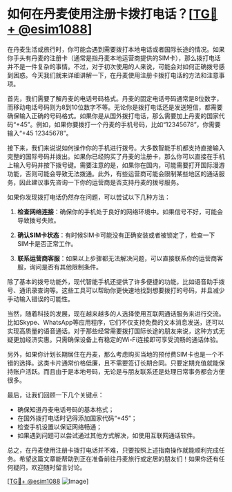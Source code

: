 # 如何在丹麦使用注册卡拨打电话？[[TG💪+ @esim1088](https://t.me/s/esim1088)]

在丹麦生活或旅行时，你可能会遇到需要拨打本地电话或者国际长途的情况。如果你手头有丹麦的注册卡（通常是指丹麦本地运营商提供的SIM卡），那么拨打电话并不是一件复杂的事情。不过，对于初次使用的人来说，可能会对如何正确拨号感到困惑。今天我们就来详细讲解一下，在丹麦使用注册卡拨打电话的方法和注意事项。

首先，我们需要了解丹麦的电话号码格式。丹麦的固定电话号码通常是8位数字，而移动电话号码则为8到10位数字不等。无论你是拨打电话还是发送短信，都需要确保输入正确的号码格式。如果你是从国外拨打电话，那么需要加上丹麦的国家代码“+45”。例如，如果你要拨打一个丹麦的手机号码，比如“12345678”，你需要输入“+45 12345678”。

接下来，我们来说说如何操作你的手机进行拨号。大多数智能手机都支持直接输入完整的国际号码并拨出。如果你已经购买了丹麦的注册卡，那么你可以直接在手机上输入号码并按下拨号键。需要注意的是，如果你在国内，可能需要打开国际漫游功能，否则可能会导致无法拨通。此外，有些运营商可能会限制某些地区的通话服务，因此建议事先咨询一下你的运营商是否支持丹麦的拨号服务。

如果你发现拨打电话仍然存在问题，可以尝试以下几种方法：

1. **检查网络连接**：确保你的手机处于良好的网络环境中。如果信号不好，可能会导致拨号失败。
   
2. **确认SIM卡状态**：有时候SIM卡可能没有正确安装或者被锁定了，检查一下SIM卡是否正常工作。
   
3. **联系运营商客服**：如果以上步骤都无法解决问题，可以直接联系你的运营商客服，询问是否有其他限制条件。

除了基本的拨号功能外，现代智能手机还提供了许多便捷的功能，比如语音助手拨号、通讯录查询等。这些工具可以帮助你更快速地找到想要拨打的号码，并且减少手动输入错误的可能性。

当然，随着科技的发展，现在越来越多的人选择使用互联网通话服务来进行交流。比如Skype、WhatsApp等应用程序，它们不仅支持免费的文本消息发送，还可以实现高质量的语音通话。对于那些经常需要拨打国际长途的朋友来说，这种方式无疑更加经济实惠。只需确保设备上有稳定的Wi-Fi连接即可享受流畅的通话体验。

另外，如果你计划长期居住在丹麦，那么考虑购买当地的预付费SIM卡也是一个不错的选择。这类卡片通常价格低廉，且不需要签订长期合同。只要定期充值就能保持账户活跃。而且由于是本地号码，无论是与朋友联系还是处理日常事务都会方便很多。

最后，让我们回顾一下几个关键点：
- 确保知道丹麦电话号码的基本格式；
- 在国外拨打电话时记得添加国家代码“+45”；
- 检查手机设置以保证网络畅通；
- 如果遇到问题可以尝试通过其他方式解决，如使用互联网通话软件。

总之，在丹麦使用注册卡拨打电话并不难，只要按照上述指南操作就能顺利完成任务。希望这篇文章能帮助到正在准备前往丹麦旅行或定居的朋友们！如果你还有任何疑问，欢迎随时留言讨论。

[[TG💪+ @esim1088](https://t.me/s/esim1088) ![Image](https://i.postimg.cc/4NQfJmqS/Snipaste-2025-05-13-00-14-12.png)]